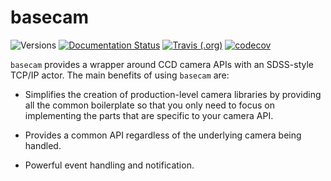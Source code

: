 basecam
=======

![Versions](https://img.shields.io/badge/python-3.7%20|%203.8-blue)
[![Documentation Status](https://readthedocs.org/projects/sdss-basecam/badge/?version=latest)](https://sdss-basecam.readthedocs.io/en/latest/?badge=latest)
[![Travis (.org)](https://img.shields.io/travis/sdss/basecam)](https://travis-ci.org/sdss/basecam)
[![codecov](https://codecov.io/gh/sdss/basecam/branch/master/graph/badge.svg)](https://codecov.io/gh/sdss/basecam)

``basecam`` provides a wrapper around CCD camera APIs with an SDSS-style TCP/IP actor. The main benefits of using `basecam` are:

- Simplifies the creation of production-level camera libraries by providing all the common boilerplate so that you only need to focus on implementing the parts that are specific to your camera API.

- Provides a common API regardless of the underlying camera being handled.

- Powerful event handling and notification.

